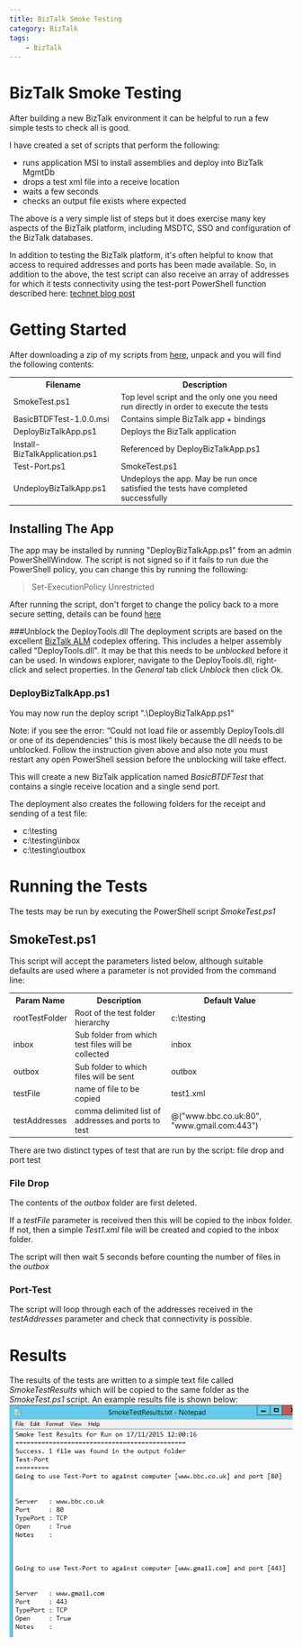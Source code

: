 ```yaml
---
title: BizTalk Smoke Testing
category: BizTalk
tags:
    - BizTalk
---
```

# BizTalk Smoke Testing
After building a new BizTalk environment it can be helpful to run a few simple tests to check all is good. 

I have created a set of scripts that perform the following:
<ul>
<li>runs application MSI to install assemblies and deploy into BizTalk MgmtDb</li>
<li>drops a test xml file into a receive location</li>
<li>waits a few seconds</li>
<li>checks an output file exists where expected</li>
</ul>

The above is a very simple list of steps but it does exercise many key aspects of the BizTalk platform, including MSDTC, SSO and configuration of the BizTalk databases.

In addition to testing the BizTalk platform, it's often helpful to know that access to required addresses and ports has been made available. So, in addition to the above, the test script can also receive an array of addresses for which it tests connectivity using the test-port PowerShell function described here: [technet blog post](http://blogs.technet.com/b/wsnetdoc/archive/2011/11/07/windows-powershell-script-test-port.aspx)


# Getting Started
After downloading a zip of my scripts from [here](www.biztalkers.com/blog-downloads/BizTalkSmokeTests.zip), unpack and you will find the following contents:

<table style="width:100%">
  <tr>
    <th>Filename</th>
    <th>Description</th>
  </tr>
  <tr>
    <td>SmokeTest.ps1</td>
    <td>Top level script and the only one you need run directly in order to execute the tests</td> 
  </tr>
  <tr>
    <td>BasicBTDFTest-1.0.0.msi</td>
    <td>Contains simple BizTalk app + bindings</td> 
  </tr>
  <tr>
    <td>DeployBizTalkApp.ps1</td>
    <td>Deploys the BizTalk application</td> 
  </tr>
  <tr>
    <td>Install-BizTalkApplication.ps1</td>
    <td>Referenced by DeployBizTalkApp.ps1</td> 
  </tr>
  <tr>
    <td>Test-Port.ps1</td>
    <td>SmokeTest.ps1</td> 
  </tr>
  <tr>
    <td>UndeployBizTalkApp.ps1</td>
    <td>Undeploys the app. May be run once satisfied the tests have completed successfully </td> 
  </tr>

</table>

## Installing The App
The app may be installed by running "DeployBizTalkApp.ps1" from an admin PowerShellWindow. The script is not signed so if it fails to run due the PowerShell policy, you can change this by running the following: 
> Set-ExecutionPolicy Unrestricted

After running the script, don't forget to change the policy back to a more secure setting, details can be found [here](https://technet.microsoft.com/library/hh847748.aspx)

###Unblock the DeployTools.dll
The deployment scripts are based on the excellent [BizTalk ALM](https://biztalkalm.codeplex.com/) codeplex offering. This includes a helper assembly called "DeployTools.dll". It may be that this needs to be *unblocked* before it can be used. In windows explorer, navigate to the DeployTools.dll, right-click and select properties. In the *General* tab click *Unblock* then click Ok.

### DeployBizTalkApp.ps1
You may now run the deploy script ".\DeployBizTalkApp.ps1"

Note: if you see the error: “Could not load file or assembly DeployTools.dll or one of its dependencies” this is most likely because the dll needs to be unblocked. Follow the instruction given above and also note you must restart any open PowerShell session before the unblocking will take effect.

This will create a new BizTalk application named *BasicBTDFTest* that contains a single receive location and a single send port. 

The deployment also creates the following folders for the receipt and sending of a test file:
<ul>
<li>c:\testing</li>
<li>c:\testing\inbox</li>
<li>c:\testing\outbox</li>
</ul>

# Running the Tests
The tests may be run by executing the PowerShell script *SmokeTest.ps1*

## SmokeTest.ps1
This script will accept the parameters listed below, although suitable defaults are used where a parameter is not provided from the command line:

<table style="width:100%">
  <tr>
    <th>Param Name</th>
    <th>Description</th>
    <th>Default Value</th>
  </tr>
  <tr>
    <td>rootTestFolder</td>
    <td>Root of the test folder hierarchy</td> 
    <td>c:\testing</td>
  </tr>
  <tr>
    <td>inbox</td>
    <td>Sub folder from which test files will be collected</td> 
    <td>inbox</td>
  </tr>
  <tr>
    <td>outbox</td>
    <td>Sub folder to which files will be sent</td> 
    <td>outbox</td>
  </tr>
  <tr>
    <td>testFile</td>
    <td>name of file to be copied</td> 
    <td>test1.xml</td>
  </tr>
  <tr>
    <td>testAddresses</td>
    <td>comma delimited list of addresses and ports to test</td> 
    <td>@("www.bbc.co.uk:80", "www.gmail.com:443")</td>
  </tr>
</table>

There are two distinct types of test that are run by the script: file drop and port test

### File Drop
The contents of the *outbox* folder are first deleted.

If a *testFile* parameter is received then this will be copied to the inbox folder. If not, then a simple *Test1.xml* file will be created and copied to the inbox folder.

The script will then wait 5 seconds before counting the number of files in the *outbox*

### Port-Test
The script will loop through each of the addresses received in the *testAddresses* parameter and check that connectivity is possible.

# Results
The results of the tests are written to a simple text file called *SmokeTestResults* which will be copied to the same folder as the *SmokeTest.ps1* script. An example results file is shown below: 
![](/images/biztalk-smoke-test/SmokeTestResults.png)

